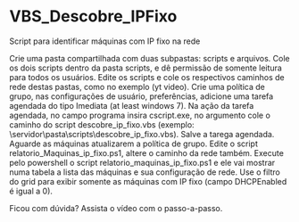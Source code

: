 # VBS_Descobre_IPFixo
Script para identificar máquinas com IP fixo na rede


Crie uma pasta compartilhada com duas subpastas: scripts e arquivos.
Cole os dois scripts dentro da pasta scripts, e dê permissão de somente leitura para todos os usuários.
Edite os scripts e cole os respectivos caminhos de rede destas pastas, como no exemplo (yt video).
Crie uma política de grupo, nas configurações de usuário, preferências, adicione uma tarefa agendada do tipo Imediata (at least windows 7).
Na ação da tarefa agendada, no campo programa insira cscript.exe, no argumento cole o caminho do script descobre_ip_fixo.vbs (exemplo: \\servidor\pasta\scripts\descobre_ip_fixo.vbs).
Salve a tarega agendada.
Aguarde as máquinas atualizarem a política de grupo.
Edite o script relatorio_Maquinas_ip_fixo.ps1, altere o caminho da rede também.
Execute pelo powershell o script relatorio_maquinas_ip_fixo.ps1 e ele vai mostrar numa tabela a lista das máquinas e sua configuração de rede.
Use o filtro do grid para exibir somente as máquinas com IP fixo (campo DHCPEnabled é igual a 0).

Ficou com dúvida? Assista o vídeo com o passo-a-passo.
